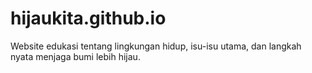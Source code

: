# hijaukita.github.io
Website edukasi tentang lingkungan hidup, isu-isu utama, dan langkah nyata menjaga bumi lebih hijau.
